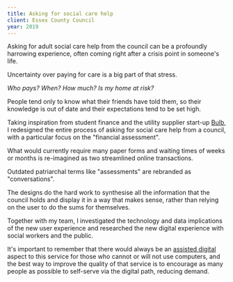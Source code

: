 ```yaml
---
title: Asking for social care help
client: Essex County Council
year: 2019
---
```


Asking for adult social care help from the council can be a profoundly harrowing experience, often coming right after a crisis point in someone's life.

Uncertainty over paying for care is a big part of that stress.

*Who pays? When? How much? Is my home at risk?*

People tend only to know what their friends have told them, so their knowledge is out of date and their expectations tend to be set high.

Taking inspiration from student finance and the utility supplier start-up [Bulb](https://bulb.co.uk/), I redesigned the entire process of asking for social care help from a council, with a particular focus on the "financial assessment".

What would currently require many paper forms and waiting times of weeks or months is re-imagined as two streamlined online transactions.

Outdated patriarchal terms like "assessments" are rebranded as "conversations". 

The designs do the hard work to synthesise all the information that the council holds and display it in a way that makes sense, rather than relying on the user to do the sums for themselves.

Together with my team, I investigated the technology and data implications of the new user experience and researched the new digital experience with social workers and the public.

It's important to remember that there would always be an [assisted digital](https://www.gov.uk/service-manual/helping-people-to-use-your-service/assisted-digital-support-introduction) aspect to this service for those who cannot or will not use computers, and the best way to improve the quality of that service is to encourage as many people as possible to self-serve via the digital path, reducing demand.